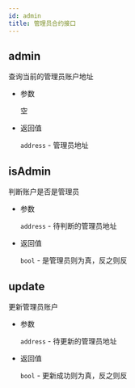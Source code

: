 ```yaml
---
id: admin
title: 管理员合约接口
---
```


## admin

查询当前的管理员账户地址

* 参数

    空

* 返回值

    `address` - 管理员地址

## isAdmin

判断账户是否是管理员

* 参数

    `address` - 待判断的管理员地址

* 返回值

    `bool` - 是管理员则为真，反之则反

## update

更新管理员账户

* 参数

    `address` - 待更新的管理员地址

* 返回值

    `bool` - 更新成功则为真，反之则反
